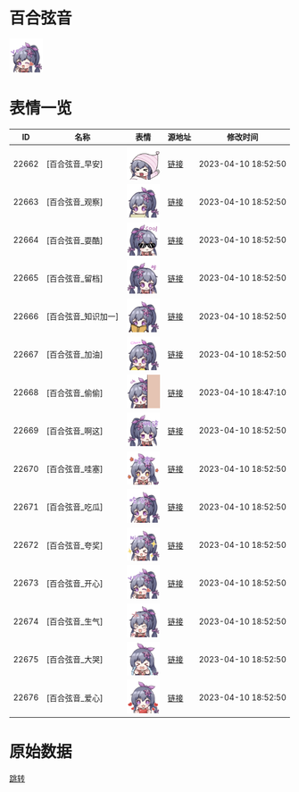 # 百合弦音

<img src="./cover.png" height="60" alt="cover" />

# 表情一览

|ID|名称|表情|源地址|修改时间|
|----|----|----|----|----|
|22662|[百合弦音_早安]|<img src="./pic/022662_%5B百合弦音_早安%5D.png" height="60" alt="早安"/>|[链接](https://i0.hdslb.com/bfs/garb/b705cbc0b07b8b4ff22692443eb209ed1938a493.png)|2023-04-10 18:52:50|
|22663|[百合弦音_观察]|<img src="./pic/022663_%5B百合弦音_观察%5D.png" height="60" alt="观察"/>|[链接](https://i0.hdslb.com/bfs/garb/fbb0e852f004dfa5ef55d6014f7ff86548d60f0e.png)|2023-04-10 18:52:50|
|22664|[百合弦音_耍酷]|<img src="./pic/022664_%5B百合弦音_耍酷%5D.png" height="60" alt="耍酷"/>|[链接](https://i0.hdslb.com/bfs/garb/7c8f0538238a9f69fd99f729c9ddb6832f78bdb3.png)|2023-04-10 18:52:50|
|22665|[百合弦音_留档]|<img src="./pic/022665_%5B百合弦音_留档%5D.png" height="60" alt="留档"/>|[链接](https://i0.hdslb.com/bfs/garb/aa9062e32d1cecc1118676e79c30695f89aaafed.png)|2023-04-10 18:52:50|
|22666|[百合弦音_知识加一]|<img src="./pic/022666_%5B百合弦音_知识加一%5D.png" height="60" alt="知识加一"/>|[链接](https://i0.hdslb.com/bfs/garb/c594ddad4feb339b1f404b2012a865cd7ba836e7.png)|2023-04-10 18:52:50|
|22667|[百合弦音_加油]|<img src="./pic/022667_%5B百合弦音_加油%5D.png" height="60" alt="加油"/>|[链接](https://i0.hdslb.com/bfs/garb/3b2952445be9dd42ccd7ed794cb567c2e65b96df.png)|2023-04-10 18:52:50|
|22668|[百合弦音_偷偷]|<img src="./pic/022668_%5B百合弦音_偷偷%5D.png" height="60" alt="偷偷"/>|[链接](https://i0.hdslb.com/bfs/garb/103500986c8d7421d5591ac146817461dac33517.png)|2023-04-10 18:47:10|
|22669|[百合弦音_啊这]|<img src="./pic/022669_%5B百合弦音_啊这%5D.png" height="60" alt="啊这"/>|[链接](https://i0.hdslb.com/bfs/garb/2690b4992302ee88223c2da3074ed1b4f7e63ab3.png)|2023-04-10 18:52:50|
|22670|[百合弦音_哇塞]|<img src="./pic/022670_%5B百合弦音_哇塞%5D.png" height="60" alt="哇塞"/>|[链接](https://i0.hdslb.com/bfs/garb/88f4791e4eef4b8d1900a1ad95264759a63f67bf.png)|2023-04-10 18:52:50|
|22671|[百合弦音_吃瓜]|<img src="./pic/022671_%5B百合弦音_吃瓜%5D.png" height="60" alt="吃瓜"/>|[链接](https://i0.hdslb.com/bfs/garb/cd589cc7671c662bd5da124db9bcaebf6ac44886.png)|2023-04-10 18:52:50|
|22672|[百合弦音_夸奖]|<img src="./pic/022672_%5B百合弦音_夸奖%5D.png" height="60" alt="夸奖"/>|[链接](https://i0.hdslb.com/bfs/garb/da15261ce451b08178b771afa9b3f339fd8add24.png)|2023-04-10 18:52:50|
|22673|[百合弦音_开心]|<img src="./pic/022673_%5B百合弦音_开心%5D.png" height="60" alt="开心"/>|[链接](https://i0.hdslb.com/bfs/garb/c4e9f25a9bcb89e835e0d87506210e98dfe811c2.png)|2023-04-10 18:52:50|
|22674|[百合弦音_生气]|<img src="./pic/022674_%5B百合弦音_生气%5D.png" height="60" alt="生气"/>|[链接](https://i0.hdslb.com/bfs/garb/9b0aa1599b737f214fdc13eebf92d63f62d0e084.png)|2023-04-10 18:52:50|
|22675|[百合弦音_大哭]|<img src="./pic/022675_%5B百合弦音_大哭%5D.png" height="60" alt="大哭"/>|[链接](https://i0.hdslb.com/bfs/garb/4a2b2615da3eecbc38e1b90ca3529ca0ba904b05.png)|2023-04-10 18:52:50|
|22676|[百合弦音_爱心]|<img src="./pic/022676_%5B百合弦音_爱心%5D.png" height="60" alt="爱心"/>|[链接](https://i0.hdslb.com/bfs/garb/23ab9837f11726c727adaae38e0dc65eee4144d1.png)|2023-04-10 18:52:50|

# 原始数据

[跳转](./raw.json)


